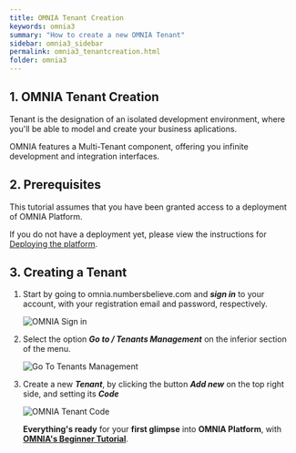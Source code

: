 ```yaml
---
title: OMNIA Tenant Creation
keywords: omnia3
summary: "How to create a new OMNIA Tenant"
sidebar: omnia3_sidebar
permalink: omnia3_tenantcreation.html
folder: omnia3
---
```


## 1. OMNIA Tenant Creation

Tenant is the designation of an isolated development environment, where you'll be able to model and create your business aplications. 

OMNIA features a Multi-Tenant component, offering you infinite development and integration interfaces. 

## 2. Prerequisites

This tutorial assumes that you have been granted access to a deployment of OMNIA Platform.

If you do not have a deployment yet, please view the instructions for [Deploying the platform](http://docs.numbersbelieve.com/omnia3_deploymenttutorial.html).

## 3. Creating a Tenant

1. Start by going to omnia.numbersbelieve.com and ***sign in*** to your account, with your registration email and password, respectively.

    ![OMNIA Sign in](https://raw.githubusercontent.com/numbersbelieve/omnia3/master/docs/tutorialPics/modelingTutorial/OMNIA%20-%20Sign%20In%20Account.PNG)

2. Select the option ***Go to / Tenants Management*** on the inferior section of the menu.

    ![Go To Tenants Management](https://raw.githubusercontent.com/numbersbelieve/omnia3/master/docs/tutorialPics/modelingTutorial/OMNIA%20-%20Select%20-%20Tenant.PNG) 
 
 3. Create a new ***Tenant***, by clicking the button ***Add new*** on the top right side, and setting its ***Code***

    ![OMNIA Tenant Code](https://raw.githubusercontent.com/numbersbelieve/omnia3/master/docs/tutorialPics/modelingTutorial/OMNIA-Tenant-Code.PNG )
    
    **Everything's ready** for your **first glimpse** into **OMNIA Platform**, with [**OMNIA's Beginner Tutorial**](http://docs.numbersbelieve.com/omnia3_beginnertutorial.html).


